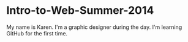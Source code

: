 Intro-to-Web-Summer-2014
========================

My name is Karen. I'm a graphic designer during the day. 
I'm learning GitHub for the first time.



